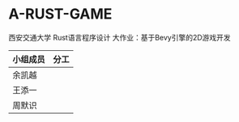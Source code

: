 # A-RUST-GAME

西安交通大学 Rust语言程序设计 大作业：基于Bevy引擎的2D游戏开发

| 小组成员    | 分工 |
| ----------- | ----------- |
| 余凯越      |             |
| 王添一      |             |
| 周默识      |             |
